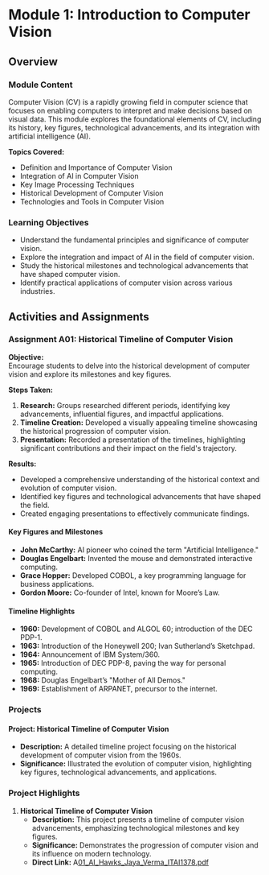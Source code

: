 # Module 1: Introduction to Computer Vision

## Overview

### Module Content

Computer Vision (CV) is a rapidly growing field in computer science that focuses on enabling computers to interpret and make decisions based on visual data. This module explores the foundational elements of CV, including its history, key figures, technological advancements, and its integration with artificial intelligence (AI).

**Topics Covered:**
- Definition and Importance of Computer Vision
- Integration of AI in Computer Vision
- Key Image Processing Techniques
- Historical Development of Computer Vision
- Technologies and Tools in Computer Vision

### Learning Objectives

- Understand the fundamental principles and significance of computer vision.
- Explore the integration and impact of AI in the field of computer vision.
- Study the historical milestones and technological advancements that have shaped computer vision.
- Identify practical applications of computer vision across various industries.

## Activities and Assignments

### Assignment A01: Historical Timeline of Computer Vision

**Objective:**  
Encourage students to delve into the historical development of computer vision and explore its milestones and key figures.

**Steps Taken:**
1. **Research:** Groups researched different periods, identifying key advancements, influential figures, and impactful applications.
2. **Timeline Creation:** Developed a visually appealing timeline showcasing the historical progression of computer vision.
3. **Presentation:** Recorded a presentation of the timelines, highlighting significant contributions and their impact on the field's trajectory.

**Results:**  
- Developed a comprehensive understanding of the historical context and evolution of computer vision.
- Identified key figures and technological advancements that have shaped the field.
- Created engaging presentations to effectively communicate findings.

#### Key Figures and Milestones

- **John McCarthy:** AI pioneer who coined the term "Artificial Intelligence."
- **Douglas Engelbart:** Invented the mouse and demonstrated interactive computing.
- **Grace Hopper:** Developed COBOL, a key programming language for business applications.
- **Gordon Moore:** Co-founder of Intel, known for Moore’s Law.

#### Timeline Highlights

- **1960:** Development of COBOL and ALGOL 60; introduction of the DEC PDP-1.
- **1963:** Introduction of the Honeywell 200; Ivan Sutherland’s Sketchpad.
- **1964:** Announcement of IBM System/360.
- **1965:** Introduction of DEC PDP-8, paving the way for personal computing.
- **1968:** Douglas Engelbart’s "Mother of All Demos."
- **1969:** Establishment of ARPANET, precursor to the internet.

### Projects

#### Project: Historical Timeline of Computer Vision

- **Description:** A detailed timeline project focusing on the historical development of computer vision from the 1960s.
- **Significance:** Illustrated the evolution of computer vision, highlighting key figures, technological advancements, and applications.

### Project Highlights

1. **Historical Timeline of Computer Vision**
   - **Description:** This project presents a timeline of computer vision advancements, emphasizing technological milestones and key figures.
   - **Significance:** Demonstrates the progression of computer vision and its influence on modern technology.
   - **Direct Link:** A[01_AI_Hawks_Jaya_Verma_ITAI1378.pdf](https://github.com/quyendinh096/Computer-Vision-Portfolio/blob/9637d294a1b70e00235e73a0ee8d6a08dab8b185/A01_AI_Hawks_Jaya_Verma_ITAI1378.pdf)
  
